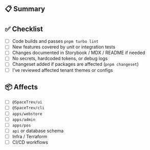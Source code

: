 ## 📋 Summary

<!-- Briefly describe what this PR changes or adds -->

## ✅ Checklist

- [ ] Code builds and passes `pnpm turbo lint`
- [ ] New features covered by unit or integration tests
- [ ] Changes documented in Storybook / MDX / README if needed
- [ ] No secrets, hardcoded tokens, or debug logs
- [ ] Changeset added if packages are affected (`pnpm changeset`)
- [ ] I’ve reviewed affected tenant themes or configs

## 📦 Affects

<!-- Check all that apply -->
- [ ] `@SpaceTrev/ui`
- [ ] `@SpaceTrev/cli`
- [ ] `apps/webstore`
- [ ] `apps/admin`
- [ ] `apps/pos`
- [ ] `api` or database schema
- [ ] Infra / Terraform
- [ ] CI/CD workflows